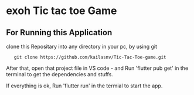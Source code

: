 # exoh Tic tac toe Game

## For Running this Application
clone this Repositary into any directory in your pc, by using git 

       git clone https://github.com/kailasnv/Tic-Tac-Toe-game.git

After that, open that project file in VS code - and Run 'flutter pub get' in the terminal to get the dependencies and stuffs.

If everything is ok, Run 'flutter run' in the termial to start the app.
  
        
